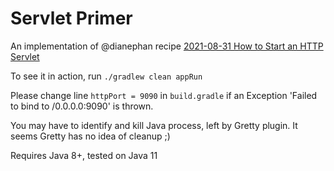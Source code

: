 # Servlet Primer

An implementation of @dianephan recipe
[2021-08-31 How to Start an HTTP Servlet](https://www.twilio.com/blog/java-http-servlets-beginner)

To see it in action, run `./gradlew clean appRun`

Please change line `httpPort = 9090` in `build.gradle`
if an Exception 'Failed to bind to /0.0.0.0:9090' is thrown.

You may have to identify and kill Java process, left by Gretty plugin.
It seems Gretty has no idea of cleanup ;)

Requires Java 8+, tested on Java 11
